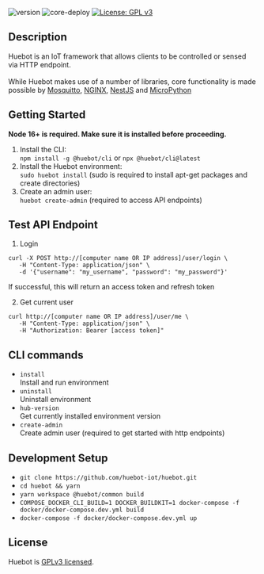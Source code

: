 ![version](https://img.shields.io/github/v/release/huebot-iot/huebot)
![core-deploy](https://github.com/huebot-iot/hub-core/actions/workflows/deploy.yml/badge.svg)
[![License: GPL v3](https://img.shields.io/badge/License-GPLv3-blue.svg)](https://www.gnu.org/licenses/gpl-3.0)

## Description
Huebot is an IoT framework that allows clients to be controlled or sensed via HTTP endpoint. 
<br><br>
While Huebot makes use of a number of libraries, core functionality is made possible by [Mosquitto](https://github.com/eclipse/mosquitto), [NGINX](https://github.com/nginx), [NestJS](https://github.com/nestjs/nest) and [MicroPython](https://github.com/micropython/micropython)

## Getting Started
**Node 16+ is required. Make sure it is installed before proceeding.**
1. Install the CLI:<br>
`npm install -g @huebot/cli` or `npx @huebot/cli@latest`
2. Install the Huebot environment:<br>
`sudo huebot install` (sudo is required to install apt-get packages and create directories)
3. Create an admin user:<br>
`huebot create-admin` (required to access API endpoints)

## Test API Endpoint
1. Login
```
curl -X POST http://[computer name OR IP address]/user/login \
   -H "Content-Type: application/json" \
   -d '{"username": "my_username", "password": "my_password"}'
```
If successful, this will return an access token and refresh token<br>

2. Get current user
```
curl http://[computer name OR IP address]/user/me \
   -H "Content-Type: application/json" \
   -H "Authorization: Bearer [access token]" 
```
## CLI commands
- `install`<br>
Install and run environment
- `uninstall`<br>
Uninstall environment
- `hub-version`<br>
Get currently installed environment version
- `create-admin`<br>
Create admin user (required to get started with http endpoints)

## Development Setup
- `git clone https://github.com/huebot-iot/huebot.git`
- `cd huebot && yarn`
- `yarn workspace @huebot/common build`
- `COMPOSE_DOCKER_CLI_BUILD=1 DOCKER_BUILDKIT=1 docker-compose -f docker/docker-compose.dev.yml build`
- `docker-compose -f docker/docker-compose.dev.yml up `

## License
Huebot is [GPLv3 licensed](LICENSE).
